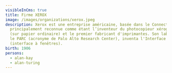 ```yaml
---
visibleInCms: true
title: Firme XEROX
image: /images/organizations/xerox.jpeg
description: Xerox est une entreprise américaine, basée dans le Connecticut,
  principalement reconnue comme étant l’inventeur du photocopieur xérographique
  (sur papier ordinaire) et le premier fabricant d'imprimantes. Son laboratoire,
  le PARC (acronyme de Palo Alto Research Center), inventa l'Interface graphique
  (interface à fenêtres).
birth: 1906
persons:
  - alan-kay
  - alan-turing
---
```

